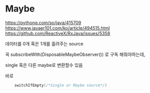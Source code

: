 # Maybe

https://pythonq.com/so/java/415709
https://www.javaer101.com/ko/article/494515.html
https://github.com/ReactiveX/RxJava/issues/5358

데이터를 0개 혹은 1개를 흘려주는 source

꼭 subscribeWith(DisposableMaybeObserver()) 로 구독 해줘야하는데,

single 혹은 다른 maybe로 변환할수 있음

바로

```kotlin
    switchIfEmpty(/*Single or Maybe source*/)
```